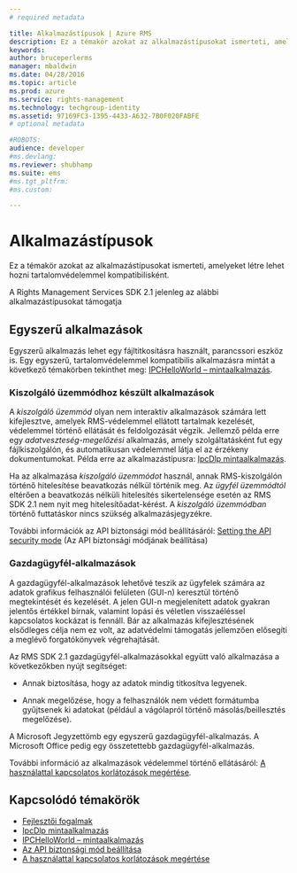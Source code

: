 ```yaml
---
# required metadata

title: Alkalmazástípusok | Azure RMS
description: Ez a témakör azokat az alkalmazástípusokat ismerteti, amelyeket létre lehet hozni tartalomvédelemmel kompatibilisként.
keywords:
author: bruceperlerms
manager: mbaldwin
ms.date: 04/28/2016
ms.topic: article
ms.prod: azure
ms.service: rights-management
ms.technology: techgroup-identity
ms.assetid: 97169FC3-1395-4433-A632-7B0F020FABFE
# optional metadata

#ROBOTS:
audience: developer
#ms.devlang:
ms.reviewer: shubhamp
ms.suite: ems
#ms.tgt_pltfrm:
#ms.custom:

---
```


# Alkalmazástípusok


Ez a témakör azokat az alkalmazástípusokat ismerteti, amelyeket létre lehet hozni tartalomvédelemmel kompatibilisként.

A Rights Management Services SDK 2.1 jelenleg az alábbi alkalmazástípusokat támogatja

## Egyszerű alkalmazások

Egyszerű alkalmazás lehet egy fájltitkosításra használt, parancssori eszköz is. Egy egyszerű, tartalomvédelemmel kompatibilis alkalmazásra mintát a következő témakörben tekinthet meg: [IPCHelloWorld – mintaalkalmazás](how-to-build-your-first-application.md).

### Kiszolgáló üzemmódhoz készült alkalmazások


A *kiszolgáló üzemmód* olyan nem interaktív alkalmazások számára lett kifejlesztve, amelyek RMS-védelemmel ellátott tartalmak kezelését, védelemmel történő ellátását és feldolgozását végzik. Jellemző példa erre egy *adatveszteség-megelőzési* alkalmazás, amely szolgáltatásként fut egy fájlkiszolgálón, és automatikusan védelemmel látja el az érzékeny dokumentumokat. Példa erre az alkalmazástípusra: [IpcDlp mintaalkalmazás](https://Code.MSDN.Microsoft.Com/IpcDlp-Sample-Application-d30bb99d).

Ha az alkalmazása *kiszolgáló üzemmódot* használ, annak RMS-kiszolgálón történő hitelesítése beavatkozás nélkül történik meg. Az *ügyfél üzemmódtól* eltérően a beavatkozás nélküli hitelesítés sikertelensége esetén az RMS SDK 2.1 nem nyit meg hitelesítőadat-kérést. A *kiszolgáló üzemmódban* történő futtatáskor nincs szükség alkalmazásjegyzékre.

További információk az API biztonsági mód beállításáról: [Setting the API security mode](setting-the-api-security-mode-api-mode.md) (Az API biztonsági módjának beállítása)

### Gazdagügyfél-alkalmazások

A gazdagügyfél-alkalmazások lehetővé teszik az ügyfelek számára az adatok grafikus felhasználói felületen (GUI-n) keresztül történő megtekintését és kezelését. A jelen GUI-n megjelenített adatok gyakran jelentős értékkel bírnak, valamint lopási és véletlen visszaéléssel kapcsolatos kockázat is fennáll. Bár az alkalmazás kifejlesztésének elsődleges célja nem ez volt, az adatvédelmi támogatás jellemzően elősegíti a meglévő forgatókönyvek végrehajtását.

Az RMS SDK 2.1 gazdagügyfél-alkalmazásokkal együtt való alkalmazása a következőkben nyújt segítséget:

-   Annak biztosítása, hogy az adatok mindig titkosítva legyenek.

-   Annak megelőzése, hogy a felhasználók nem védett formátumba gyűjtsenek ki adatokat (például a vágólapról történő másolás/beillesztés megelőzése).

A Microsoft Jegyzettömb egy egyszerű gazdagügyfél-alkalmazás. A Microsoft Office pedig egy összetettebb gazdagügyfél-alkalmazás.

További információ az alkalmazások védelemmel történő ellátásáról: [A használattal kapcsolatos korlátozások megértése](understanding-usage-restrictions.md).

## Kapcsolódó témakörök

* [Fejlesztői fogalmak](ad-rms-concepts-nav.md)
* [IpcDlp mintaalkalmazás](https://Code.MSDN.Microsoft.Com/IpcDlp-Sample-Application-d30bb99d)
* [IPCHelloWorld – mintaalkalmazás](how-to-build-your-first-application.md)
* [Az API biztonsági mód beállítása](setting-the-api-security-mode-api-mode.md)
* [A használattal kapcsolatos korlátozások megértése](understanding-usage-restrictions.md)
 

 





<!--HONumber=Apr16_HO4-->


